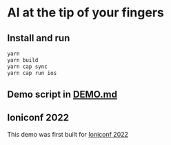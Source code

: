 # AI at the tip of your fingers

## Install and run

```bash
yarn
yarn build
yarn cap sync
yarn cap run ios
```

## Demo script in [DEMO.md](https://github.com/gabides/capacitor-tfjs-classifier/blob/master/DEMO.md)


## Ioniconf 2022

This demo was first built for [Ioniconf 2022](https://ionic.io/ioniconf)

